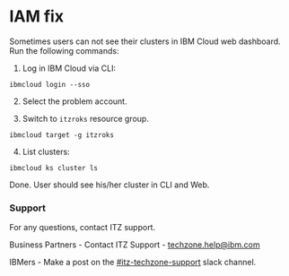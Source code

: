 # IAM fix

Sometimes users can not see their clusters in IBM Cloud web dashboard. Run the following commands:

1. Log in IBM Cloud via CLI:
```
ibmcloud login --sso
```

2. Select the problem account.

3. Switch to `itzroks` resource group.
```
ibmcloud target -g itzroks
```

4. List clusters:
```
ibmcloud ks cluster ls
```

Done. User should see his/her cluster in CLI and Web.

### Support

For any questions, contact ITZ support.

Business Partners - Contact ITZ Support - techzone.help@ibm.com

IBMers - Make a post on the [#itz-techzone-support](https://ibm-dte.slack.com/archives/C0124J683GW) slack channel.
